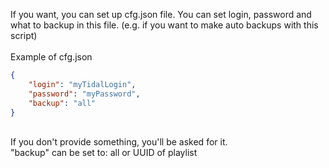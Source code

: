 If you want, you can set up cfg.json file. You can set login, password and what to backup in this file. (e.g. if you want to make auto backups with this script) <br/>
<br/>
Example of cfg.json<br/>
```json
{
    "login": "myTidalLogin",
    "password": "myPassword",
    "backup": "all"
}
```
<br/>If you don't provide something, you'll be asked for it.
<br/>"backup" can be set to: all or UUID of playlist
